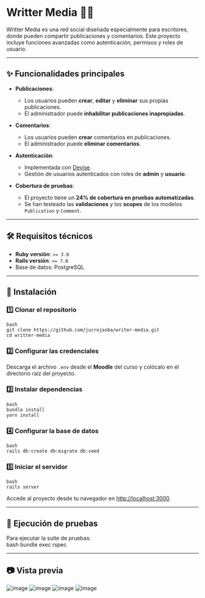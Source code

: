 # Writter Media 📖✨  

Writter Media es una red social diseñada especialmente para escritores, donde pueden compartir publicaciones y comentarios. Este proyecto incluye funciones avanzadas como autenticación, permisos y roles de usuario.  

---

## ✨ Funcionalidades principales  

- **Publicaciones**:  
  - Los usuarios pueden **crear**, **editar** y **eliminar** sus propias publicaciones.  
  - El administrador puede **inhabilitar publicaciones inapropiadas**.  

- **Comentarios**:  
  - Los usuarios pueden **crear** comentarios en publicaciones.  
  - El administrador puede **eliminar comentarios**.  

- **Autenticación**:  
  - Implementada con [Devise](https://github.com/heartcombo/devise).  
  - Gestión de usuarios autenticados con roles de **admin** y **usuario**.  

- **Cobertura de pruebas**:  
  - El proyecto tiene un **24% de cobertura en pruebas automatizadas**.  
  - Se han testeado las **validaciones** y los **scopes** de los modelos `Publication` y `Comment`.  

---

## 🛠️ Requisitos técnicos  

- **Ruby versión**: `>= 3.0`  
- **Rails versión**: `>= 7.0`  
- Base de datos: PostgreSQL  

---

## 🚀 Instalación  

### 1️⃣ Clonar el repositorio
```
bash
git clone https://github.com/jucrojasba/writer-media.git
cd writter-media
```

### 2️⃣ Configurar las credenciales  
Descarga el archivo `.env` desde el **Moodle** del curso y colócalo en el directorio raíz del proyecto.  

### 3️⃣ Instalar dependencias 
```
bash
bundle install
yarn install
```

### 4️⃣ Configurar la base de datos 
```
bash
rails db:create db:migrate db:seed
``` 

### 5️⃣ Iniciar el servidor  
```
bash
rails server
```

Accede al proyecto desde tu navegador en [http://localhost:3000](http://localhost:3000).  

---

## 🧪 Ejecución de pruebas  

Para ejecutar la suite de pruebas:  
bash
bundle exec rspec  

---

## 📷 Vista previa

![image](https://github.com/user-attachments/assets/bf8933fc-a62f-420a-a82c-8326732bdf3e)
![image](https://github.com/user-attachments/assets/12a42c0e-a01f-4c45-b875-e9ac7e5ee3a8)
![image](https://github.com/user-attachments/assets/341d29da-36bd-4c66-8d4f-dc822a9dbcfc)
![image](https://github.com/user-attachments/assets/b29e492a-ba7c-4f8d-a826-423c068f0852)








